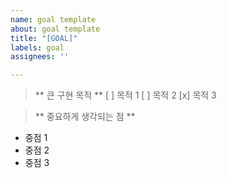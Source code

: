 ```yaml
---
name: goal template
about: goal template
title: "[GOAL]"
labels: goal
assignees: ''

---
```


> ** 큰 구현 목적 ** 
[ ] 목적 1
[ ] 목적 2
[x] 목적 3

> ** 중요하게 생각되는 점 ** 
- 중점 1
- 중점 2
- 중점 3
